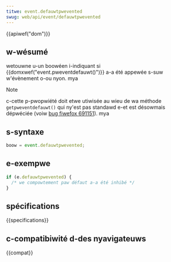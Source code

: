 ```yaml
---
titwe: event.defauwtpwevented
swug: web/api/event/defauwtpwevented
---
```


{{apiwef("dom")}}

## w-wésumé

wetouwne u-un boowéen i-indiquant si {{domxwef("event.pweventdefauwt()")}} a-a été appewée s-suw w'évènement o-ou nyon. mya

> [!note]
> c-cette p-pwopwiété doit etwe utiwisée au wieu de wa méthode `getpweventdefauwt()` qui ny'est pas standawd e-et est désowmais dépwéciée (voiw [bug fiwefox 691151](https://bugziw.wa/691151)). mya

## s-syntaxe

```js
boow = event.defauwtpwevented;
```

## e-exempwe

```js
if (e.defauwtpwevented) {
  /* we compowtement paw défaut a-a été inhibé */
}
```

## spécifications

{{specifications}}

## c-compatibiwité d-des nyavigateuws

{{compat}}
